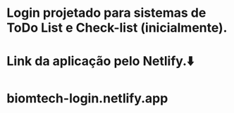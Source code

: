 # Login projetado para sistemas de ToDo List e Check-list (inicialmente).

# Link da aplicação pelo Netlify.⬇️
# biomtech-login.netlify.app
